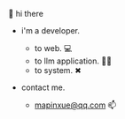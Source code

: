 👋 hi there 

+ i'm a developer.
  + to web. 💻
  + to llm application. 🧑‍🍼
  + to system. ✖

+ contact me.
  + mapinxue@qq.com 📫
